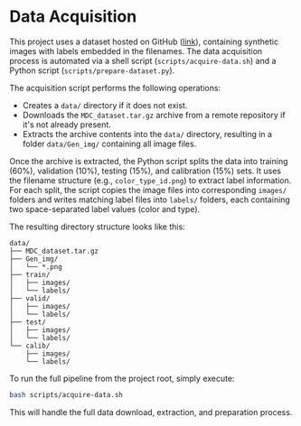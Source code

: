 # Data Acquisition

This project uses a dataset hosted on GitHub ([link](https://github.com/pappd90/mdc_dataset/raw/main/data/MDC_dataset.tar.gz)), containing synthetic images with labels embedded in the filenames. The data acquisition process is automated via a shell script (`scripts/acquire-data.sh`) and a Python script (`scripts/prepare-dataset.py`).

The acquisition script performs the following operations:

- Creates a `data/` directory if it does not exist.
- Downloads the `MDC_dataset.tar.gz` archive from a remote repository if it's not already present.
- Extracts the archive contents into the `data/` directory, resulting in a folder `data/Gen_img/` containing all image files.

Once the archive is extracted, the Python script splits the data into training (60%), validation (10%), testing (15%), and calibration (15%) sets. It uses the filename structure (e.g., `color_type_id.png`) to extract label information. For each split, the script copies the image files into corresponding `images/` folders and writes matching label files into `labels/` folders, each containing two space-separated label values (color and type).

The resulting directory structure looks like this:

```
data/
├── MDC_dataset.tar.gz
├── Gen_img/
│   └── *.png
├── train/
│   ├── images/
│   └── labels/
├── valid/
│   ├── images/
│   └── labels/
├── test/
│   ├── images/
│   └── labels/
└── calib/
    ├── images/
    └── labels/
```

To run the full pipeline from the project root, simply execute:

```bash
bash scripts/acquire-data.sh
```

This will handle the full data download, extraction, and preparation process.
